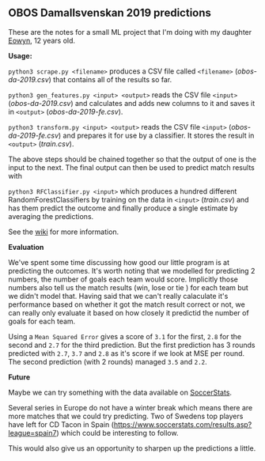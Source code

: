 ## OBOS Damallsvenskan 2019 predictions

These are the notes for a small ML project that I'm doing with my daughter [Eowyn](https://github.com/paronglass), 12 years old.

**Usage:**

`python3 scrape.py <filename>` produces a CSV file called `<filename>` (_obos-da-2019.csv_) that contains all of the results so far.

`python3 gen_features.py <input> <output>` reads the CSV file `<input>` (_obos-da-2019.csv_) and calculates and adds new columns to it and saves it in `<output>` (_obos-da-2019-fe.csv_).

`python3 transform.py <input> <output>` reads the CSV file `<input>` (_obos-da-2019-fe.csv_) and prepares it for use by a classifier. It stores the result in `<output>` (_train.csv_).

The above steps should be chained together so that the output of one is the input to the next. The final output can then be used to predict match results with

`python3 RFClassifier.py <input>` which produces a hundred different RandomForestClassifiers by training on the data in `<input>` (_train.csv_) and has them predict the outcome and finally produce a single estimate by averaging the predictions.

See the [wiki](https://github.com/loss-fn/obos-damallsvenskan-2019/wiki) for more information.

**Evaluation**

We've spent some time discussing how good our little program is at predicting the outcomes. It's worth noting that we modelled for predicting 2 numbers, the number of goals each team would score. Implicitly those numbers also tell us the match results (win, lose or tie ) for each team but we didn't model that. Having said that we can't really calaculate it's performance based on whether it got the match result correct or not, we can really only evaluate it based on how closely it predictid the number of goals for each team.

Using a `Mean Squared Error` gives a score of `3.1` for the first, `2.8` for the second and `2.7` for the third prediction. But the first prediction has 3 rounds predicted with `2.7`, `3.7` and `2.8` as it's score if we look at MSE per round. The second prediction (with 2 rounds) managed `3.5` and `2.2`.

**Future**

Maybe we can try something with the data available on [SoccerStats](https://www.soccerstats.com/).

Several series in Europe do not have a winter break which means there are more matches that we could try predicting. Two of Swedens top players have left for CD Tacon in Spain (https://www.soccerstats.com/results.asp?league=spain7) which could be interesting to follow.

This would also give us an opportunity to sharpen up the predictions a little.
